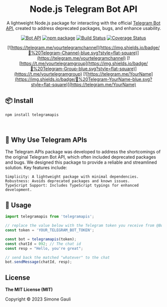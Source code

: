 <h1 align="center">Node.js Telegram Bot API</h1>

<div align="center">

A lightweight Node.js package for interacting with the official [Telegram Bot API](https://core.telegram.org/bots/api), created to address deprecated packages, bugs, and enhance usability.

[![Bot API](https://img.shields.io/badge/Bot%20API-v.6.8-00aced.svg?style=flat-square&logo=telegram)](https://core.telegram.org/bots/api)
[![npm package](https://img.shields.io/npm/v/telegramapis?logo=npm&style=flat-square)](https://www.npmjs.org/package/telegramapis)
[![Build Status](https://img.shields.io/travis/yourusername/telegramapis/master?style=flat-square&logo=travis)](https://travis-ci.org/yourusername/telegramapis)
[![Coverage Status](https://img.shields.io/codecov/c/github/yourusername/telegramapis?style=flat-square&logo=codecov)](https://codecov.io/gh/yourusername/telegramapis)

[![https://telegram.me/yourtelegramchannel](https://img.shields.io/badge/💬%20Telegram-Channel-blue.svg?style=flat-square)](https://telegram.me/yourtelegramchannel)
[![https://t.me/yourtelegramgroup](https://img.shields.io/badge/💬%20Telegram-Group-blue.svg?style=flat-square)](https://t.me/yourtelegramgroup)
[![https://telegram.me/YourName](https://img.shields.io/badge/💬%20Telegram-YourName-blue.svg?style=flat-square)](https://telegram.me/YourName)

</div>

## 📦 Install

```sh
npm install telegramapis
```

<br/>

## 🚀 Why Use Telegram APIs

The Telegram APIs package was developed to address the shortcomings of the original Telegram Bot API, which often included deprecated packages and bugs. We designed this package to provide a reliable and streamlined solution. Key features include:

    Simplicity: A lightweight package with minimal dependencies.
    Robustness: Avoids deprecated packages and known issues.
    TypeScript Support: Includes TypeScript typings for enhanced development.

## 🚀 Usage

```js
import telegramapis from 'telegramapis';

// replace the value below with the Telegram token you receive from @BotFather
const token = 'YOUR_TELEGRAM_BOT_TOKEN';

const bot = telegramapis(token);
const chatId = 092; // The chat id
const resp = "Hello, you're great";

// send back the matched "whatever" to the chat
bot.sendMessage(chatId, resp);
```

## License

**The MIT License (MIT)**

Copyright © 2023 Simone Gauli
